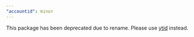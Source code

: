 ```yaml
---
"accountid": minor
---
```


This package has been deprecated due to rename. Please use [ytid](https://www.npmjs.com/package/ytid) instead.
